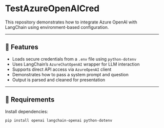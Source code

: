 # TestAzureOpenAICred
This repository demonstrates how to integrate Azure OpenAI with LangChain using environment-based configuration.



---

## 🚀 Features

- Loads secure credentials from a `.env` file using `python-dotenv`
- Uses LangChain’s `AzureChatOpenAI` wrapper for LLM interaction
- Supports direct API access via `AzureOpenAI` client
- Demonstrates how to pass a system prompt and question
- Output is parsed and cleaned for presentation

---

## 🧪 Requirements

Install dependencies:

```bash
pip install openai langchain-openai python-dotenv
